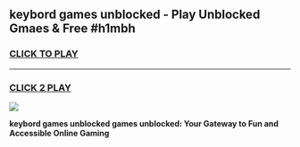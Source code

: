 
## keybord games unblocked - Play Unblocked Gmaes & Free #h1mbh
<h3>
<a href="https://premium.freeplayer.one?title=keybord_games_unblocked&ref=03M">CLICK TO PLAY</a></h3>
<hr>

<h3>
<a href="https://premium.freeplayer.one?title=keybord_games_unblocked&ref=03M">CLICK 2 PLAY</a>
  
</h3>

<a href="https://premium.freeplayer.one?title=keybord_games_unblocked&ref=03M"><img src="https://clearcache.store/games.png"></a>


**keybord games unblocked games unblocked: Your Gateway to Fun and Accessible Online Gaming**
